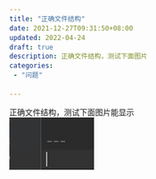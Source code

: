 ```yaml
---
title: "正确文件结构"
date: 2021-12-27T09:31:50+08:00
updated: 2022-04-24
draft: true
description: 正确文件结构，测试下面图片
categories: 
 - "问题"

---
```


正确文件结构，测试下面图片能显示  
![](https://raw.githubusercontent.com/lwmfjc/lwmfjc.github.io.resource/main/img/1640876199450.png)
